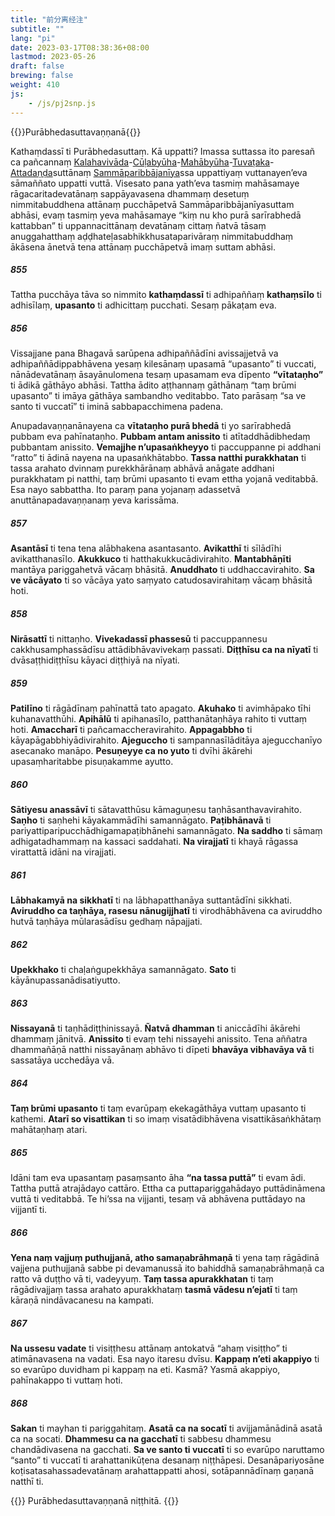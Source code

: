 ```yaml
---
title: "前分离经注"
subtitle: ""
lang: "pi"
date: 2023-03-17T08:38:36+08:00
lastmod: 2023-05-26
draft: false
brewing: false
weight: 410
js:
    - /js/pj2snp.js
---
```


{{<subtitle>}}Purābhedasuttavaṇṇanā{{</subtitle>}}

Kathaṃdassī ti Purābhedasuttaṃ. Kā uppatti? Imassa suttassa ito paresañ ca pañcannaṃ [Kalahavivāda](../411/)-[Cūḷabyūha](../412/)-[Mahābyūha](../413/)-[Tuvaṭaka](../414/)-[Attadaṇḍa](../415/)suttānaṃ [Sammāparibbājanīya](../213/)ssa uppattiyaṃ vuttanayen’eva sāmaññato uppatti vuttā. Visesato pana yath’eva tasmiṃ mahāsamaye rāgacaritadevatānaṃ sappāyavasena dhammaṃ desetuṃ nimmitabuddhena attānaṃ pucchāpetvā Sammāparibbājanīyasuttam abhāsi, evaṃ tasmiṃ yeva mahāsamaye “kiṃ nu kho purā sarīrabhedā kattabban” ti uppannacittānaṃ devatānaṃ cittaṃ ñatvā tāsaṃ anuggahatthaṃ aḍḍhateḷasabhikkhusataparivāraṃ nimmitabuddhaṃ ākāsena ānetvā tena attānaṃ pucchāpetvā imaṃ suttam abhāsi.

##### 855

Tattha pucchāya tāva so nimmito **kathaṃdassī** ti adhipaññaṃ **kathaṃsīlo** ti adhisīlaṃ, **upasanto** ti adhicittaṃ pucchati. Sesaṃ pākaṭam eva.

##### 856

Vissajjane pana Bhagavā sarūpena adhipaññādīni avissajjetvā va adhipaññādippabhāvena yesaṃ kilesānaṃ upasamā “upasanto” ti vuccati, nānādevatānaṃ āsayānulomena tesaṃ upasamam eva dīpento **“vītataṇho”** ti ādikā gāthāyo abhāsi. Tattha ādito aṭṭhannaṃ gāthānaṃ “taṃ brūmi upasanto” ti imāya gāthāya sambandho veditabbo. Tato parāsaṃ “sa ve santo ti vuccatī” ti iminā sabbapacchimena padena.

Anupadavaṇṇanānayena ca **vītataṇho purā bhedā** ti yo sarīrabhedā pubbam eva pahīnataṇho. **Pubbam antam anissito** ti atītaddhādibhedaṃ pubbantam anissito. **Vemajjhe n’upasaṅkheyyo** ti paccuppanne pi addhani “ratto” ti ādinā nayena na upasaṅkhātabbo. **Tassa natthi purakkhatan** ti tassa arahato dvinnaṃ purekkhārānaṃ abhāvā anāgate addhani purakkhatam pi natthi, taṃ brūmi upasanto ti evam ettha yojanā veditabbā. Esa nayo sabbattha. Ito paraṃ pana yojanaṃ adassetvā anuttānapadavaṇṇanaṃ yeva karissāma.

##### 857

**Asantāsī** ti tena tena alābhakena asantasanto. **Avikatthī** ti sīlādīhi avikatthanasīlo. **Akukkuco** ti hatthakukkucādivirahito. **Mantabhāṇīti** mantāya pariggahetvā vācaṃ bhāsitā. **Anuddhato** ti uddhaccavirahito. **Sa ve vācāyato** ti so vācāya yato saṃyato catudosavirahitaṃ vācaṃ bhāsitā hoti.

##### 858

**Nirāsattī** ti nittaṇho. **Vivekadassī phassesū** ti paccuppannesu cakkhusamphassādīsu attādibhāvavivekaṃ passati. **Diṭṭhīsu ca na nīyatī** ti dvāsaṭṭhidiṭṭhīsu kāyaci diṭṭhiyā na nīyati.

##### 859

**Patilīno** ti rāgādīnaṃ pahīnattā tato apagato. **Akuhako** ti avimhāpako tīhi kuhanavatthūhi. **Apihālū** ti apihanasīlo, patthanātaṇhāya rahito ti vuttaṃ hoti. **Amaccharī** ti pañcamaccheravirahito. **Appagabbho** ti kāyapāgabbhiyādivirahito. **Ajeguccho** ti sampannasīlāditāya ajegucchanīyo asecanako manāpo. **Pesuṇeyye ca no yuto** ti dvīhi ākārehi upasaṃharitabbe pisuṇakamme ayutto.

##### 860

**Sātiyesu anassāvī** ti sātavatthūsu kāmaguṇesu taṇhāsanthavavirahito. **Saṇho** ti saṇhehi kāyakammādīhi samannāgato. **Paṭibhānavā** ti pariyattiparipucchādhigamapaṭibhānehi samannāgato. **Na saddho** ti sāmaṃ adhigatadhammaṃ na kassaci saddahati. **Na virajjatī** ti khayā rāgassa virattattā idāni na virajjati.

##### 861

**Lābhakamyā na sikkhatī** ti na lābhapatthanāya suttantādīni sikkhati. **Aviruddho ca taṇhāya, rasesu nānugijjhatī** ti virodhābhāvena ca aviruddho hutvā taṇhāya mūlarasādīsu gedhaṃ nāpajjati.

##### 862

**Upekkhako** ti chaḷaṅgupekkhāya samannāgato. **Sato** ti kāyānupassanādisatiyutto.

##### 863

**Nissayanā** ti taṇhādiṭṭhinissayā. **Ñatvā dhamman** ti aniccādīhi ākārehi dhammaṃ jānitvā. **Anissito** ti evaṃ tehi nissayehi anissito. Tena aññatra dhammañāṇā natthi nissayānaṃ abhāvo ti dīpeti **bhavāya vibhavāya vā** ti sassatāya ucchedāya vā.

##### 864

**Taṃ brūmi upasanto** ti taṃ evarūpaṃ ekekagāthāya vuttaṃ upasanto ti kathemi. **Atarī so visattikan** ti so imaṃ visatādibhāvena visattikāsaṅkhātaṃ mahātaṇhaṃ atari.

##### 865

Idāni tam eva upasantaṃ pasaṃsanto āha **“na tassa puttā”** ti evam ādi. Tattha puttā atrajādayo cattāro. Ettha ca puttapariggahādayo puttādināmena vuttā ti veditabbā. Te hi’ssa na vijjanti, tesaṃ vā abhāvena puttādayo na vijjantī ti.

##### 866

**Yena naṃ vajjuṃ puthujjanā, atho samaṇabrāhmaṇā** ti yena taṃ rāgādinā vajjena puthujjanā sabbe pi devamanussā ito bahiddhā samaṇabrāhmaṇā ca ratto vā duṭṭho vā ti, vadeyyuṃ. **Taṃ tassa apurakkhatan** ti taṃ rāgādivajjaṃ tassa arahato apurakkhataṃ **tasmā vādesu n’ejatī** ti taṃ kāraṇā nindāvacanesu na kampati.

##### 867

**Na ussesu vadate** ti visiṭṭhesu attānaṃ antokatvā “ahaṃ visiṭṭho” ti atimānavasena na vadati. Esa nayo itaresu dvīsu. **Kappaṃ n’eti akappiyo** ti so evarūpo duvidham pi kappaṃ na eti. Kasmā? Yasmā akappiyo, pahīnakappo ti vuttaṃ hoti.

##### 868

**Sakan** ti mayhan ti pariggahitaṃ. **Asatā ca na socatī** ti avijjamānādinā asatā ca na socati. **Dhammesu ca na gacchatī** ti sabbesu dhammesu chandādivasena na gacchati. **Sa ve santo ti vuccatī** ti so evarūpo naruttamo “santo” ti vuccatī ti arahattanikūṭena desanaṃ niṭṭhāpesi. Desanāpariyosāne koṭisatasahassadevatānaṃ arahattappatti ahosi, sotāpannādīnaṃ gaṇanā natthī ti.

{{<eof>}}
    Purābhedasuttavaṇṇanā niṭṭhitā.
{{</eof>}}